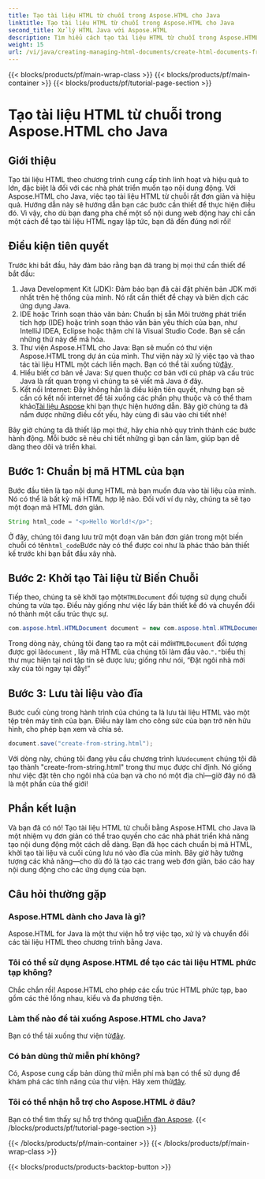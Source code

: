 ```yaml
---
title: Tạo tài liệu HTML từ chuỗi trong Aspose.HTML cho Java
linktitle: Tạo tài liệu HTML từ chuỗi trong Aspose.HTML cho Java
second_title: Xử lý HTML Java với Aspose.HTML
description: Tìm hiểu cách tạo tài liệu HTML từ chuỗi trong Aspose.HTML cho Java với hướng dẫn từng bước này.
weight: 15
url: /vi/java/creating-managing-html-documents/create-html-documents-from-string/
---
```


{{< blocks/products/pf/main-wrap-class >}}
{{< blocks/products/pf/main-container >}}
{{< blocks/products/pf/tutorial-page-section >}}

# Tạo tài liệu HTML từ chuỗi trong Aspose.HTML cho Java

## Giới thiệu
Tạo tài liệu HTML theo chương trình cung cấp tính linh hoạt và hiệu quả to lớn, đặc biệt là đối với các nhà phát triển muốn tạo nội dung động. Với Aspose.HTML cho Java, việc tạo tài liệu HTML từ chuỗi rất đơn giản và hiệu quả. Hướng dẫn này sẽ hướng dẫn bạn các bước cần thiết để thực hiện điều đó. Vì vậy, cho dù bạn đang pha chế một số nội dung web động hay chỉ cần một cách để tạo tài liệu HTML ngay lập tức, bạn đã đến đúng nơi rồi!
## Điều kiện tiên quyết
Trước khi bắt đầu, hãy đảm bảo rằng bạn đã trang bị mọi thứ cần thiết để bắt đầu:
1. Java Development Kit (JDK): Đảm bảo bạn đã cài đặt phiên bản JDK mới nhất trên hệ thống của mình. Nó rất cần thiết để chạy và biên dịch các ứng dụng Java.
2. IDE hoặc Trình soạn thảo văn bản: Chuẩn bị sẵn Môi trường phát triển tích hợp (IDE) hoặc trình soạn thảo văn bản yêu thích của bạn, như IntelliJ IDEA, Eclipse hoặc thậm chí là Visual Studio Code. Bạn sẽ cần những thứ này để mã hóa.
3.  Thư viện Aspose.HTML cho Java: Bạn sẽ muốn có thư viện Aspose.HTML trong dự án của mình. Thư viện này xử lý việc tạo và thao tác tài liệu HTML một cách liền mạch. Bạn có thể tải xuống từ[đây](https://releases.aspose.com/html/java/).
4. Hiểu biết cơ bản về Java: Sự quen thuộc cơ bản với cú pháp và cấu trúc Java là rất quan trọng vì chúng ta sẽ viết mã Java ở đây.
5.  Kết nối Internet: Đây không hẳn là điều kiện tiên quyết, nhưng bạn sẽ cần có kết nối internet để tải xuống các phần phụ thuộc và có thể tham khảo[Tài liệu Aspose](https://reference.aspose.com/html/java/) khi bạn thực hiện hướng dẫn.
Bây giờ chúng ta đã nắm được những điều cốt yếu, hãy cùng đi sâu vào chi tiết nhé!

Bây giờ chúng ta đã thiết lập mọi thứ, hãy chia nhỏ quy trình thành các bước hành động. Mỗi bước sẽ nêu chi tiết những gì bạn cần làm, giúp bạn dễ dàng theo dõi và triển khai.
## Bước 1: Chuẩn bị mã HTML của bạn

Bước đầu tiên là tạo nội dung HTML mà bạn muốn đưa vào tài liệu của mình. Nó có thể là bất kỳ mã HTML hợp lệ nào. Đối với ví dụ này, chúng ta sẽ tạo một đoạn mã HTML đơn giản.
```java
String html_code = "<p>Hello World!</p>";
```
 Ở đây, chúng tôi đang lưu trữ một đoạn văn bản đơn giản trong một biến chuỗi có tên`html_code`Bước này có thể được coi như là phác thảo bản thiết kế trước khi bạn bắt đầu xây nhà.
## Bước 2: Khởi tạo Tài liệu từ Biến Chuỗi

 Tiếp theo, chúng ta sẽ khởi tạo một`HTMLDocument` đối tượng sử dụng chuỗi chúng ta vừa tạo. Điều này giống như việc lấy bản thiết kế đó và chuyển đổi nó thành một cấu trúc thực sự.
```java
com.aspose.html.HTMLDocument document = new com.aspose.html.HTMLDocument(html_code, ".");
```
 Trong dòng này, chúng tôi đang tạo ra một cái mới`HTMLDocument` đối tượng được gọi là`document` , lấy mã HTML của chúng tôi làm đầu vào.`"."`biểu thị thư mục hiện tại nơi tập tin sẽ được lưu; giống như nói, “Đặt ngôi nhà mới xây của tôi ngay tại đây!”
## Bước 3: Lưu tài liệu vào đĩa

Bước cuối cùng trong hành trình của chúng ta là lưu tài liệu HTML vào một tệp trên máy tính của bạn. Điều này làm cho công sức của bạn trở nên hữu hình, cho phép bạn xem và chia sẻ.
```java
document.save("create-from-string.html");
```
 Với dòng này, chúng tôi đang yêu cầu chương trình lưu`document` chúng tôi đã tạo thành "create-from-string.html" trong thư mục được chỉ định. Nó giống như việc đặt tên cho ngôi nhà của bạn và cho nó một địa chỉ—giờ đây nó đã là một phần của thế giới!
## Phần kết luận
Và bạn đã có nó! Tạo tài liệu HTML từ chuỗi bằng Aspose.HTML cho Java là một nhiệm vụ đơn giản có thể trao quyền cho các nhà phát triển khả năng tạo nội dung động một cách dễ dàng. Bạn đã học cách chuẩn bị mã HTML, khởi tạo tài liệu và cuối cùng lưu nó vào đĩa của mình. Bây giờ hãy tưởng tượng các khả năng—cho dù đó là tạo các trang web đơn giản, báo cáo hay nội dung động cho các ứng dụng của bạn.
## Câu hỏi thường gặp
### Aspose.HTML dành cho Java là gì?
Aspose.HTML for Java là một thư viện hỗ trợ việc tạo, xử lý và chuyển đổi các tài liệu HTML theo chương trình bằng Java.
### Tôi có thể sử dụng Aspose.HTML để tạo các tài liệu HTML phức tạp không?
Chắc chắn rồi! Aspose.HTML cho phép các cấu trúc HTML phức tạp, bao gồm các thẻ lồng nhau, kiểu và đa phương tiện.
### Làm thế nào để tải xuống Aspose.HTML cho Java?
 Bạn có thể tải xuống thư viện từ[đây](https://releases.aspose.com/html/java/).
### Có bản dùng thử miễn phí không?
 Có, Aspose cung cấp bản dùng thử miễn phí mà bạn có thể sử dụng để khám phá các tính năng của thư viện. Hãy xem thử[đây](https://releases.aspose.com/).
### Tôi có thể nhận hỗ trợ cho Aspose.HTML ở đâu?
 Bạn có thể tìm thấy sự hỗ trợ thông qua[Diễn đàn Aspose](https://forum.aspose.com/c/html/29).
{{< /blocks/products/pf/tutorial-page-section >}}

{{< /blocks/products/pf/main-container >}}
{{< /blocks/products/pf/main-wrap-class >}}

{{< blocks/products/products-backtop-button >}}
